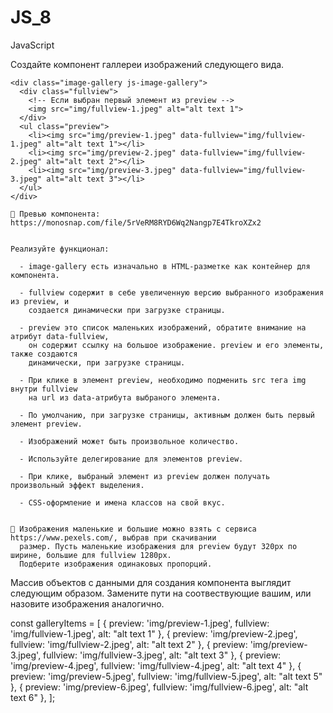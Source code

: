 # JS_8
JavaScript

  Создайте компонент галлереи изображений следующего вида.
  
    <div class="image-gallery js-image-gallery">
      <div class="fullview">
        <!-- Если выбран первый элемент из preview -->
        <img src="img/fullview-1.jpeg" alt="alt text 1">
      </div>
      <ul class="preview">
        <li><img src="img/preview-1.jpeg" data-fullview="img/fullview-1.jpeg" alt="alt text 1"></li>
        <li><img src="img/preview-2.jpeg" data-fullview="img/fullview-2.jpeg" alt="alt text 2"></li>
        <li><img src="img/preview-3.jpeg" data-fullview="img/fullview-3.jpeg" alt="alt text 3"></li>
      </ul>
    </div>   
    
    🔔 Превью компонента: https://monosnap.com/file/5rVeRM8RYD6Wq2Nangp7E4TkroXZx2
      
      
    Реализуйте функционал:
      
      - image-gallery есть изначально в HTML-разметке как контейнер для компонента.
    
      - fullview содержит в себе увеличенную версию выбранного изображения из preview, и
        создается динамически при загрузке страницы.
    
      - preview это список маленьких изображений, обратите внимание на атрибут data-fullview,
        он содержит ссылку на большое изображение. preview и его элементы, также создаются 
        динамически, при загрузке страницы.
        
      - При клике в элемент preview, необходимо подменить src тега img внутри fullview
        на url из data-атрибута выбраного элемента.
        
      - По умолчанию, при загрузке страницы, активным должен быть первый элемент preview.
        
      - Изображений может быть произвольное количество.
      
      - Используйте делегирование для элементов preview.
      
      - При клике, выбраный элемент из preview должен получать произвольный эффект выделения.
      
      - CSS-оформление и имена классов на свой вкус.
      
      
    🔔 Изображения маленькие и большие можно взять с сервиса https://www.pexels.com/, выбрав при скачивании
      размер. Пусть маленькие изображения для preview будут 320px по ширине, большие для fullview 1280px.
      Подберите изображения одинаковых пропорций.

  Массив объектов с данными для создания компонента выглядит следующим образом.
  Замените пути на соотвествующие вашим, или назовите изображения аналогично.
  
  const galleryItems = [
  { preview: 'img/preview-1.jpeg', fullview: 'img/fullview-1.jpeg', alt: "alt text 1" },
  { preview: 'img/preview-2.jpeg', fullview: 'img/fullview-2.jpeg', alt: "alt text 2" },
  { preview: 'img/preview-3.jpeg', fullview: 'img/fullview-3.jpeg', alt: "alt text 3" },
  { preview: 'img/preview-4.jpeg', fullview: 'img/fullview-4.jpeg', alt: "alt text 4" },
  { preview: 'img/preview-5.jpeg', fullview: 'img/fullview-5.jpeg', alt: "alt text 5" },
  { preview: 'img/preview-6.jpeg', fullview: 'img/fullview-6.jpeg', alt: "alt text 6" },
];
